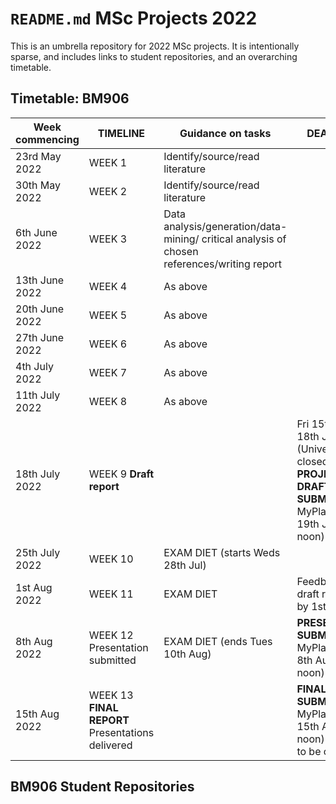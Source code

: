 # `README.md` MSc Projects 2022

This is an umbrella repository for 2022 MSc projects. It is intentionally sparse, and includes links to student repositories, and an overarching timetable.

## Timetable: BM906

| Week commencing	| TIMELINE | Guidance on tasks | DEADLINES |
|-----------------|----------|-------------------|-----------|
| 23rd May 2022 | WEEK 1 | Identify/source/read literature	| |
| 30th May 2022 | WEEK 2 | Identify/source/read literature	| |
| 6th June 2022 | WEEK 3 | Data analysis/generation/data-mining/ critical analysis of chosen references/writing report	| |
| 13th June 2022 | WEEK 4 | As above | |
| 20th  June 2022 | WEEK 5 | As above | |
| 27th June 2022 | WEEK 6 | As above | |
| 4th July 2022 | WEEK 7 | As above | |
| 11th July 2022 | WEEK 8 | As above | |
| 18th July 2022 | WEEK 9 **Draft report** | | Fri 15th / Mon 18th July (University  closed) **PROJECT DRAFT SUBMITTED** to MyPlace (Tues 19th Jul,12 noon) |
| 25th July 2022 | WEEK 10 | EXAM DIET (starts Weds 28th Jul) | |
| 1st Aug 2022 | WEEK 11 | EXAM DIET | Feedback on draft report due by 1st Aug |
| 8th Aug 2022 | WEEK 12 Presentation submitted | EXAM DIET (ends Tues 10th Aug) | **PRESENTATION SUBMITTED** TO MyPlace (Mon 8th Aug by 12 noon) |
| 15th Aug 2022 | WEEK 13 **FINAL REPORT** Presentations delivered | | **FINAL REPORT SUBMITTED** to MyPlace (Mon 15th Aug by 12 noon) Timings to be confirmed |

## BM906 Student Repositories



